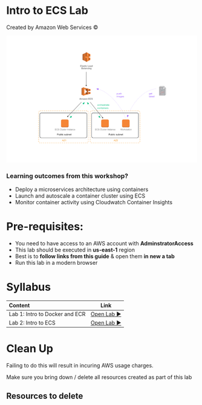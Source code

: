 # Intro to ECS Lab 
Created by Amazon Web Services &copy;

![Architecture Diagram](./img/reference-arch.png)

### Learning outcomes from this workshop?
* Deploy a microservices architecture using containers
* Launch and autoscale a container cluster using ECS
* Monitor container activity using Cloudwatch Container Insights 

# Pre-requisites:  
* You need to have access to an AWS account with **AdminstratorAccess**
* This lab should be executed in **us-east-1** region
* Best is to **follow links from this  guide** & open them **in new a tab**
* Run this lab in a modern browser

# Syllabus

|Content| Link|
|:-----|:--:|
|Lab 1: Intro to Docker and ECR |[Open Lab :arrow_forward:](./lab1)|
|Lab 2: Intro to ECS |[Open Lab :arrow_forward:](./lab2)|

# Clean Up

Failing to do this will result in incuring AWS usage charges.

Make sure you bring down / delete all resources created as part of this lab

## Resources to delete
